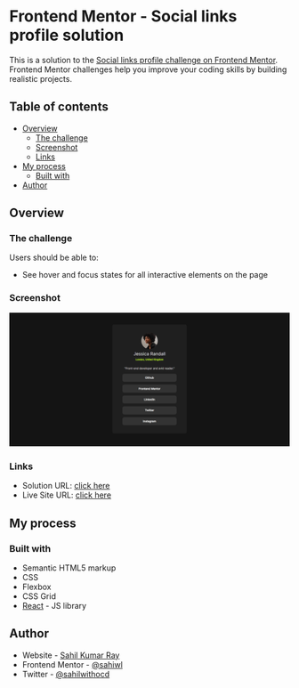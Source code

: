 # Frontend Mentor - Social links profile solution

This is a solution to the [Social links profile challenge on Frontend Mentor](https://www.frontendmentor.io/challenges/social-links-profile-UG32l9m6dQ). Frontend Mentor challenges help you improve your coding skills by building realistic projects. 

## Table of contents

- [Overview](#overview)
  - [The challenge](#the-challenge)
  - [Screenshot](#screenshot)
  - [Links](#links)
- [My process](#my-process)
  - [Built with](#built-with)
- [Author](#author)


## Overview

### The challenge

Users should be able to:

- See hover and focus states for all interactive elements on the page

### Screenshot
![alt text](image.png)

### Links
- Solution URL: [click here](https://www.frontendmentor.io/solutions/social-links-profile-card-using-react-wRorf7WjEw)
- Live Site URL: [click here](https://social-links-profile-frontend.vercel.app/)

## My process

### Built with

- Semantic HTML5 markup
- CSS 
- Flexbox
- CSS Grid
- [React](https://reactjs.org/) - JS library


## Author

- Website - [Sahil Kumar Ray](https://sahiwl-me.vercel.app/)
- Frontend Mentor - [@sahiwl](https://www.frontendmentor.io/profile/sahiwl)
- Twitter - [@sahilwithocd](https://www.twitter.com/sahilwithocd)
